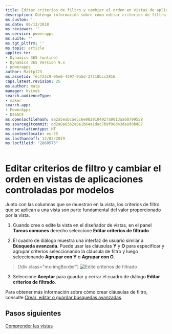 ```yaml
---
title: Editar criterios de filtro y cambiar el orden en vistas de aplicaciones controladas por modelos con Power Apps | MicrosoftDocs
description: Obtenga información sobre cómo editar criterios de filtro y cambiar el orden en vistas
ms.custom: ''
ms.date: 06/13/2018
ms.reviewer: ''
ms.service: powerapps
ms.suite: ''
ms.tgt_pltfrm: ''
ms.topic: article
applies_to:
- Dynamics 365 (online)
- Dynamics 365 Version 9.x
- powerapps
author: Mattp123
ms.assetid: fecf23c9-05e6-4397-9a5d-37210bcc2816
caps.latest.revision: 25
ms.author: matp
manager: kvivek
search.audienceType:
- maker
search.app:
- PowerApps
- D365CE
ms.openlocfilehash: 8a2a5eabcae5c6e9829104927a0013aa60799558
ms.sourcegitcommit: dd2a8a0362a8e1b64a1dac7b9f98d43da8d0bd87
ms.translationtype: HT
ms.contentlocale: es-ES
ms.lasthandoff: 12/02/2019
ms.locfileid: "2868575"
---
```

# <a name="edit-filter-criteria-and-change-sort-order-in-model-driven-app-views"></a>Editar criterios de filtro y cambiar el orden en vistas de aplicaciones controladas por modelos

<a name="BKMK_EditFilterCriteria"></a>   

Junto con las columnas que se muestran en la vista, los criterios de filtro que se aplican a una vista son parte fundamental del valor proporcionado por la vista.  
  
1.  Cuando cree o edite la vista en el diseñador de vistas, en el panel **Tareas comunes** derecho seleccione **Editar criterios de filtrado**.  
  
2.  El cuadro de diálogo muestra una interfaz de usuario similar a **Búsqueda avanzada**. Puede usar las cláusulas **Y** y **O** para especificar y agrupar criterios seleccionando la cláusula de filtro y luego seleccionando **Agrupar con Y** o **Agrupar con O**.  

  > [!div class="mx-imgBorder"] 
  > ![Edite criterios de filtrado](media/edit-filter-criteria.png)
  
3.  Seleccione **Aceptar** para guardar y cerrar el cuadro de diálogo **Editar criterios de filtrado**.  
  
 Para obtener más información sobre cómo crear cláusulas de filtro, consulte [Crear, editar o guardar búsquedas avanzadas](https://docs.microsoft.com/dynamics365/customer-engagement/basics/save-advanced-find-search).   
 
## <a name="next-steps"></a>Pasos siguientes
[Comprender las vistas ](create-edit-views.md)
